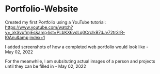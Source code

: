# Portfolio-Website
Created my first Portfolio using a YouTube tutorial: https://www.youtube.com/watch?v=_xkSvufmjEs&amp;list=PLbKX6vdLq0CrcIkB7dJv72tr3rR-I0Anu&amp;index=1

I added screenshots of how a completed web portfolio would look like - May 02, 2022

For the meanwhile, I am subsituting actual images of a person and projects until they can be filled in - May 02, 2022
